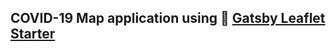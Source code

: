## COVID-19 Map application using 🍃 [Gatsby Leaflet Starter](https://github.com/colbyfayock/gatsby-starter-leaflet)
